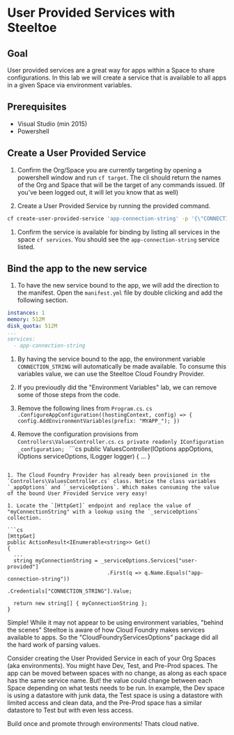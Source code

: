 # User Provided Services with Steeltoe

## Goal

User provided services are a great way for apps within a Space to share configurations. In this lab we will create a service that is available to all apps in a given Space via environment variables.

## Prerequisites

- Visual Studio (min 2015)
- Powershell

## Create a User Provided Service

1. Confirm the Org/Space you are currently targeting by opening a powershell window and run `cf target`. The cli should return the names of the Org and Space that will be the target of any commands issued. (If you've been logged out, it will let you know that as well)

1. Create a User Provided Service by running the provided command.

  ```bash
  cf create-user-provided-service 'app-connection-string' -p '{\"CONNECTION_STRING\":\"Server=FQDNServerAddress_cups;Database=myDataBase;User Id=myUsername;Password=myPassword;\"}'
  ```

1. Confirm the service is available for binding by listing all services in the space `cf services`. You should see the `app-connection-string` service listed.

## Bind the app to the new service

1. To have the new service bound to the app, we will add the direction to the manifest. Open the `manifest.yml` file by double clicking and add the following section.

  ```yml
  instances: 1
  memory: 512M
  disk_quota: 512M
  ...
  services:
    - app-connection-string
  ```

1. By having the service bound to the app, the environment variable `CONNECTION_STRING` will automatically be made available. To consume this variables value, we can use the Steeltoe Cloud Foundry Provider.

1. If you previoudly did the "Environment Variables" lab, we can remove some of those steps from the code.
  
  1. Remove the following lines from `Program.cs`.
    ```cs
    .ConfigureAppConfiguration((hostingContext, config) => {
      config.AddEnvironmentVariables(prefix: "MYAPP_");
    })
    ```
  
  1. Remove the configuration provisions from `Controllers\ValuesController.cs`.
    ```cs
    private readonly IConfiguration _configuration;
    ```
    ```cs
    public ValuesController(IOptions<CloudFoundryApplicationOptions> appOptions,
                        IOptions<CloudFoundryServicesOptions> serviceOptions,
                        ILogger<ValuesController> logger)
      {
        ...
      }
  ```

1. The Cloud Foundry Provider has already been provisioned in the `Controllers\ValuesController.cs` class. Notice the class variables `_appOptions` and `_serviceOptions`. Which makes consuming the value of the bound User Provided Service very easy!

1. Locate the `[HttpGet]` endpoint and replace the value of "myConnectionString" with a lookup using the `_serviceOptions` collection.

  ```cs
  [HttpGet]
  public ActionResult<IEnumerable<string>> Get()
  {
    ...
    string myConnectionString = _serviceOptions.Services["user-provided"]
                                  .First(q => q.Name.Equals("app-connection-string"))
                                  .Credentials["CONNECTION_STRING"].Value;

    return new string[] { myConnectionString };
  }
  ```

Simple! While it may not appear to be using environment variables, "behind the scenes" Steeltoe is aware of how Cloud Foundry makes services available to apps. So the "CloudFoundryServicesOptions" package did all the hard work of parsing values.

Consider creating the User Provided Service in each of your Org Spaces (aka environments). You might have Dev, Test, and Pre-Prod spaces. The app can be moved between spaces with no change, as along as each space has the same service name. But! the value could change between each Space depending on what tests needs to be run. In example, the Dev space is using a datastore with junk data, the Test space is using a datastore with limited access and clean data, and the Pre-Prod space has a similar datastore to Test but with even less access.

Build once and promote through environments! Thats cloud native.